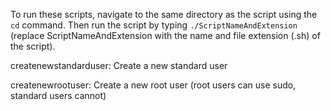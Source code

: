 To run these scripts, navigate to the same directory as the script using the ```cd``` command. Then run the script by typing ```./ScriptNameAndExtension``` (replace ScriptNameAndExtension with the name and file extension (.sh) of the script).



createnewstandarduser: Create a new standard user

createnewrootuser: Create a new root user (root users can use sudo, standard users cannot)
